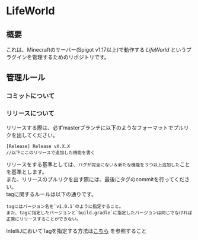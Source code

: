 # LifeWorld
## 概要
これは、Minecraftのサーバー(Spigot v1.17以上)で動作する *LifeWorld* というプラグインを管理するためのリポジトリです。

## 管理ルール
### コミットについて

### リリースについて
リリースする際は、必ずmasterブランチに以下のようなフォーマットでプルリクを出してください。
```
[Release] Release vX.X.X
//以下にこのリリースで追加した機能を書く
```

リリースをする基準としては、`バグが完全にない＆新たな機能を３つ以上追加した`ことを基準とします。  
また、リリースのプルリクを出す際には、最後にタグのcommitを行ってください。  
tagに関するルールは以下の通りです。  
```
tagにはバージョン名を`v1.0.1`のように指定すること。  
また、tagに指定したバージョンと`build.gradle`に指定したバージョンは同じでなければ正常にリリースすることができない。
```

IntelliJにおいてTagを指定する方法は[こちら](https://pleiades.io/help/idea/use-tags-to-mark-specific-commits.html) を参照すること